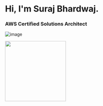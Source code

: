# Hi, I'm Suraj Bhardwaj.
### AWS Certified Solutions Architect 


![image](https://github.com/user-attachments/assets/28a8b5a9-cff3-42a4-b339-d666d0b6f29e)

<img src="https://images.credly.com/images/2784d0d8-327c-406f-971e-9f0e15097003/image.png" width="200" height="200">

